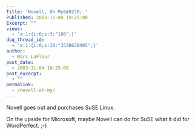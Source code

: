 ```yaml
---
Title: 'Novell, Oh My&#8230;.'
Published: 2003-11-04 19:25:00
Excerpt: ""
views:
  - 'a:1:{i:0;s:3:"186";}'
dsq_thread_id:
  - 'a:1:{i:0;s:10:"3538638405";}'
author:
  - Marc LaFleur
post_date:
  - 2003-11-04 19:25:00
post_excerpt:
  - ""
permalink:
  - /novell-oh-my/
---
```

<p>Novell goes out and purchases SuSE Linux. </p>
<p>On the upside for Microsoft, maybe Novell can do for SuSE what it did for WordPerfect. ;-)</p>